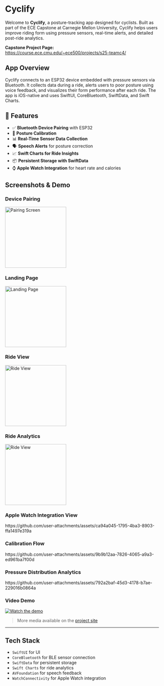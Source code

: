 # Cyclify

Welcome to **Cyclify**, a posture-tracking app designed for cyclists. Built as part of the ECE Capstone at Carnegie Mellon University, Cyclify helps users improve riding form using pressure sensors, real-time alerts, and detailed post-ride analytics.

**Capstone Project Page:**  
https://course.ece.cmu.edu/~ece500/projects/s25-teamc4/

## App Overview

Cyclify connects to an ESP32 device embedded with pressure sensors via Bluetooth. It collects data during a ride, alerts users to poor posture using voice feedback, and visualizes their form performance after each ride. The app is iOS-native and uses SwiftUI, CoreBluetooth, SwiftData, and Swift Charts.

## 🔧 Features

- ✅ **Bluetooth Device Pairing** with ESP32
- 🧘 **Posture Calibration** 
- 📊 **Real-Time Sensor Data Collection**
- 🗣️ **Speech Alerts** for posture correction
- 📈 **Swift Charts for Ride Insights**
- 📦 **Persistent Storage with SwiftData**
- ⌚ **Apple Watch Integration** for heart rate and calories

## Screenshots & Demo

<h3>Device Pairing</h3>
<img src="https://github.com/user-attachments/assets/0b534d38-3792-431b-a373-3bdc4f62470a" alt="Pairing Screen" width="200"/>

<h3>Landing Page</h3>
<img src="https://github.com/user-attachments/assets/04e2654c-7c05-4765-8747-fb93d2df1d45" alt="Landing Page" width="200"/>

<h3>Ride View</h3>
<img src="https://github.com/user-attachments/assets/87a98c55-d5ff-43cc-aa0d-1f491f31cffe" alt="Ride View" width="200"/>

<h3>Ride Analytics</h3>
<img src="https://github.com/user-attachments/assets/293df885-d3bd-4ee3-b1c5-1eac2a2dfa08" alt="Ride View" width="200"/>

<h3>Apple Watch Integration View</h3>
https://github.com/user-attachments/assets/ca94a045-1795-4ba3-8903-ffa1497e319a

<h3>Calibration Flow</h3>
https://github.com/user-attachments/assets/9b9b12aa-7826-4065-a9a3-ed961ba7f00d

<h3>Pressure Distribution Analytics</h3>
https://github.com/user-attachments/assets/792a2baf-45d3-4178-b7ae-229016b0864a


### Video Demo  
[![Watch the demo](https://img.youtube.com/vi/c8LMHRgGiyw/0.jpg)](https://www.youtube.com/watch?v=c8LMHRgGiyw)


> More media available on the [project site](https://course.ece.cmu.edu/~ece500/projects/s25-teamc4/)

---

## Tech Stack

- `SwiftUI` for UI
- `CoreBluetooth` for BLE sensor connection
- `SwiftData` for persistent storage
- `Swift Charts` for ride analytics
- `AVFoundation` for speech feedback
- `WatchConnectivity` for Apple Watch integration


